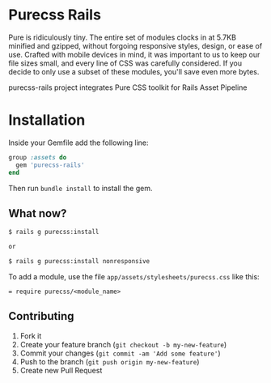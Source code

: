 # Purecss Rails

Pure is ridiculously tiny. The entire set of modules clocks in at 5.7KB minified and gzipped, without forgoing responsive styles, design, or ease of use. Crafted with mobile devices in mind, it was important to us to keep our file sizes small, and every line of CSS was carefully considered. If you decide to only use a subset of these modules, you'll save even more bytes.

purecss-rails project integrates Pure CSS toolkit for Rails Asset Pipeline

# Installation


Inside your Gemfile add the following line:

```ruby
group :assets do
  gem 'purecss-rails'
end
```

Then run `bundle install` to install the gem.

## What now?

```bash
$ rails g purecss:install

or

$ rails g purecss:install nonresponsive
```

To add a module, use the file  ```app/assets/stylesheets/purecss.css``` like this:

```
= require purecss/<module_name>
```


## Contributing

1. Fork it
2. Create your feature branch (`git checkout -b my-new-feature`)
3. Commit your changes (`git commit -am 'Add some feature'`)
4. Push to the branch (`git push origin my-new-feature`)
5. Create new Pull Request
